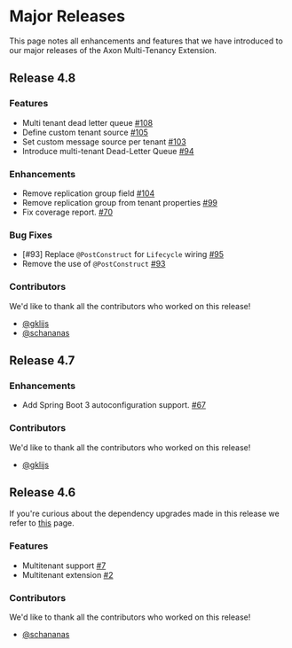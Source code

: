 # Major Releases

This page notes all enhancements and features that we have introduced to our major releases of the Axon Multi-Tenancy Extension.

## Release 4.8

### Features

- Multi tenant dead letter queue [#108](https://github.com/AxonFramework/extension-multitenancy/pull/108)
- Define custom tenant source [#105](https://github.com/AxonFramework/extension-multitenancy/pull/105)
- Set custom message source per tenant [#103](https://github.com/AxonFramework/extension-multitenancy/issues/103)
- Introduce multi-tenant Dead-Letter Queue [#94](https://github.com/AxonFramework/extension-multitenancy/issues/94)

### Enhancements

- Remove replication group field [#104](https://github.com/AxonFramework/extension-multitenancy/pull/104)
- Remove replication group from tenant properties [#99](https://github.com/AxonFramework/extension-multitenancy/issues/99)
- Fix coverage report. [#70](https://github.com/AxonFramework/extension-multitenancy/pull/70)

### Bug Fixes

- [#93] Replace `@PostConstruct` for `Lifecycle` wiring [#95](https://github.com/AxonFramework/extension-multitenancy/pull/95)
- Remove the use of  `@PostConstruct` [#93](https://github.com/AxonFramework/extension-multitenancy/issues/93)

### Contributors

We'd like to thank all the contributors who worked on this release!

- [@gklijs](https://github.com/gklijs)
- [@schananas](https://github.com/schananas)

## Release 4.7

### Enhancements

- Add Spring Boot 3 autoconfiguration support. [#67](https://github.com/AxonFramework/extension-multitenancy/pull/67)

### Contributors

We'd like to thank all the contributors who worked on this release!

- [@gklijs](https://github.com/gklijs)

## Release 4.6

If you're curious about the dependency upgrades made in this release we refer to [this](https://github.com/AxonFramework/extension-multitenancy/releases/tag/axon-multi-tenancy-4.6.0) page.

### Features

- Multitenant support [#7](https://github.com/AxonFramework/extension-multitenancy/pull/7)
- Multitenant extension [#2](https://github.com/AxonFramework/extension-multitenancy/pull/2)

### Contributors

We'd like to thank all the contributors who worked on this release!

- [@schananas](https://github.com/schananas)
